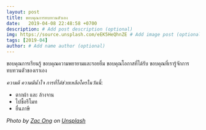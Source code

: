 ```yaml
---
layout: post
title: ขอบคุณการทบทวนตัวเอง
date:   2019-04-08 22:48:58 +0700
description: # Add post description (optional)
img: https://source.unsplash.com/eEK5HeQhnZE # Add image post (optional)
tags: [2019-04]
author: # Add name author (optional)
---
```

ขอบคุณการเรียนรู้ ขอบคุณความพยายามและรอยยิ้ม ขอบคุณโอกาสที่ได้รับ ขอบคุณที่เรารู้จักการทบทวนตัวของเราเอง <i class="fa fa-child" style="color:plum"></i>

*ความดี ความมีน้ำใจ การที่ได้ช่วยเหลือใครในวันนี้*:
- ตากผ้า และ ล้างจาน
- ไปซื้อรีโมท
- ยื่นภาษี

*Photo by [Zac Ong](https://unsplash.com/@zacong) on [Unsplash](https://unsplash.com)*
